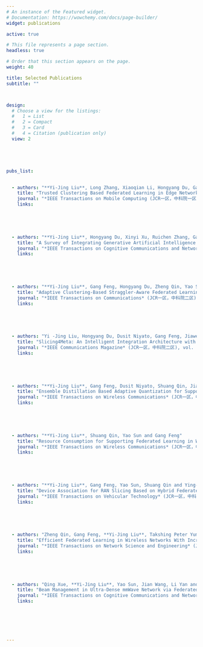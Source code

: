 ```yaml
---
# An instance of the Featured widget.
# Documentation: https://wowchemy.com/docs/page-builder/
widget: publications

active: true

# This file represents a page section.
headless: true

# Order that this section appears on the page.
weight: 40

title: Selected Publications
subtitle: ""



design:
  # Choose a view for the listings:
  #   1 = List
  #   2 = Compact
  #   3 = Card
  #   4 = Citation (publication only)
  view: 2





pubs_list:
  

  - authors: "**Yi-Jing Liu**, Long Zhang, Xiaoqian Li, Hongyang Du, Gang Feng, Shuang Qin and Wang, Jiacheng"
    title: "Trusted Clustering Based Federated Learning in Edge Networks"
    journal: "*IEEE Transactions on Mobile Computing (JCR一区，中科院一区，CCF A)*, 2025"
    links: 


  
  

  - authors: "**Yi-Jing Liu**, Hongyang Du, Xinyi Xu, Ruichen Zhang, Gang Feng, Bin Cao, Dusit Niyato, Dong In Kim, Abbas Jamalipour, Khaled B. Letaief,  and Rahim Tafazolli"
    title: "A Survey of Integrating Generative Artificial Intelligence and 6G Mobile Services: Architectures, Solutions, Technologies and Outlooks"
    journal: "*IEEE Transactions on Cognitive Communications and Networking* (JCR一区，中科院一区), 2025"
    links: 


  
  

  - authors: "**Yi-Jing Liu**, Gang Feng, Hongyang Du, Zheng Qin, Yao Sun, Jiawen  Kang, Xiaoqian Li and Dusit Niyato"
    title: "Adaptive Clustering-Based Straggler-Aware Federated Learning in Wireless Edge Networks"
    journal: "*IEEE Transactions on Communications* (JCR一区，中科院二区), vol. 72, no. 12, pp. 7757-7771, Dec. 2024"
    links: 


  
  

  - authors: "Yi -Jing Liu, Hongyang Du, Dusit Niyato, Gang Feng, Jiawen Kang and Zehui Xiong"
    title: "Slicing4Meta: An Intelligent Integration Architecture with Multi-Dimensional Network Resources for Metaverse-as-a-Service in Web 3.0"
    journal: "*IEEE Communications Magazine* (JCR一区，中科院二区), vol. 61, no. 8, pp. 20-26, August 2023"
    links: 


  
  

  - authors: "**Yi-Jing Liu**, Gang Feng, Dusit Niyato, Shuang Qin, Jianhong Zhou, Xiaoqian Li and Xinyi Xu"
    title: "Ensemble Distillation Based Adaptive Quantization for Supporting Federated Learning in Wireless Networks"
    journal: "*IEEE Transactions on Wireless Communications* (JCR一区，中科院一区),  vol. 22, no. 6, pp. 4013-4027, June 2023"
    links: 


  
  

  - authors: "**Yi-Jing Liu**, Shuang Qin, Yao Sun and Gang Feng"
    title: "Resource Consumption for Supporting Federated Learning in Wireless Networks"
    journal: "*IEEE Transactions on Wireless Communications* (JCR一区，中科院一区), vol. 21, no. 11, pp. 9974-9989, Nov. 2022."
    links: 


  
  

  - authors: "**Yi-Jing Liu**, Gang Feng, Yao Sun, Shuang Qin and Ying-Chang Liang"
    title: "Device Association for RAN Slicing Based on Hybrid Federated Deep Reinforcement Learning"
    journal: "*IEEE Transactions on Vehicular Technology* (JCR一区，中科院二区), vol. 69, no. 12, pp. 15731-15745, Dec. 2020"
    links: 


  
  

  - authors: "Zheng Qin, Gang Feng, **Yi-Jing Liu**, Takshing Peter Yum, Fei Wang and Jun Wang"
    title: "Efficient Federated Learning in Wireless Networks With Incremental Model Quantization and Uploading"
    journal: "*IEEE Transactions on Network Science and Engineering* (JCR一区，中科院一区), vol. 12, no. 3, pp. 2217-2230, May-June 2025"
    links: 


  
  

  - authors: "Qing Xue, **Yi-Jing Liu**, Yao Sun, Jian Wang, Li Yan and Gang Feng"
    title: "Beam Management in Ultra-Dense mmWave Network via Federated Reinforcement Learning: An Intelligent and Secure Approach"
    journal: "*IEEE Transactions on Cognitive Communications and Networking* (JCR一区，中科院一区), vol. 9, no. 1, pp. 185-197, Feb. 2023"
    links: 


  
  
  
  
---
```

